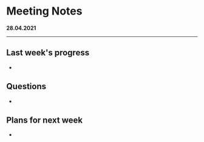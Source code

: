 # Meeting Notes
**28.04.2021**

---
## Last week's progress
-

## Questions
-

## Plans for next week
-
